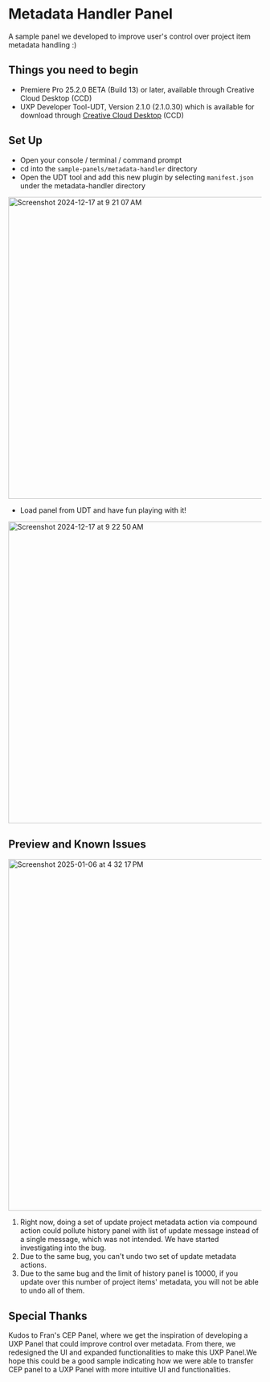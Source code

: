 # Metadata Handler Panel 
A sample panel we developed to improve user's control over project item metadata handling :)

## Things you need to begin
- Premiere Pro 25.2.0 BETA (Build 13) or later, available through Creative Cloud Desktop (CCD)
- UXP Developer Tool-UDT, Version 2.1.0 (2.1.0.30) which is available for download through [Creative Cloud Desktop](https://creativecloud.adobe.com/apps/download/uxp-developer-tools) (CCD)

## Set Up
- Open your console / terminal / command prompt
- cd into the `sample-panels/metadata-handler` directory
- Open the UDT tool and add this new plugin by selecting ```manifest.json``` under the metadata-handler directory 
<img width="600" alt="Screenshot 2024-12-17 at 9 21 07 AM" src="https://git.corp.adobe.com/storage/user/57827/files/affa011d-5f1e-45e0-916f-d71a7f8bfba7">

- Load panel from UDT and have fun playing with it!
<img width="600" alt="Screenshot 2024-12-17 at 9 22 50 AM" src="https://git.corp.adobe.com/storage/user/57827/files/249db66d-9a8c-4ac7-9531-0081ba7336af">

## Preview and Known Issues
<img width="699" alt="Screenshot 2025-01-06 at 4 32 17 PM" src="https://git.corp.adobe.com/storage/user/57827/files/00636040-eca0-4207-9b9c-dec617cf8ff1">

1. Right now, doing a set of update project metadata action via compound action could pollute history panel with list of update message instead of a single message, which was not intended. We have started investigating into the bug.
2. Due to the same bug, you can't undo two set of update metadata actions. 
3. Due to the same bug and the limit of history panel is 10000, if you update over this number of project items' metadata, you will not be able to undo all of them. 


## Special Thanks
Kudos to Fran's CEP Panel, where we get the inspiration of developing a UXP Panel that could improve 
control over metadata. From there, we redesigned the UI and expanded functionalities to make this UXP Panel.We hope this could be a good sample indicating how we were able to transfer CEP panel to a UXP Panel with more intuitive UI and functionalities. 